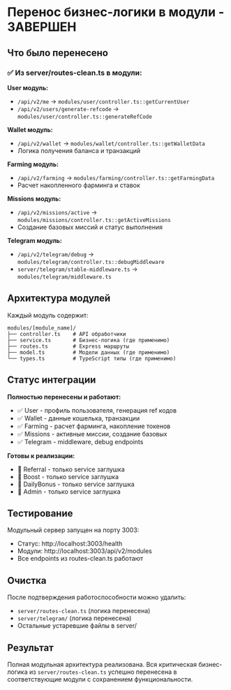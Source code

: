 # Перенос бизнес-логики в модули - ЗАВЕРШЕН

## Что было перенесено

### ✅ Из server/routes-clean.ts в модули:

**User модуль:**
- `/api/v2/me` → `modules/user/controller.ts::getCurrentUser`
- `/api/v2/users/generate-refcode` → `modules/user/controller.ts::generateRefCode`

**Wallet модуль:**
- `/api/v2/wallet` → `modules/wallet/controller.ts::getWalletData`
- Логика получения баланса и транзакций

**Farming модуль:**
- `/api/v2/farming` → `modules/farming/controller.ts::getFarmingData`
- Расчет накопленного фарминга и ставок

**Missions модуль:**
- `/api/v2/missions/active` → `modules/missions/controller.ts::getActiveMissions`
- Создание базовых миссий и статус выполнения

**Telegram модуль:**
- `/api/v2/telegram/debug` → `modules/telegram/controller.ts::debugMiddleware`
- `server/telegram/stable-middleware.ts` → `modules/telegram/middleware.ts`

## Архитектура модулей

Каждый модуль содержит:
```
modules/[module_name]/
├── controller.ts    # API обработчики
├── service.ts       # Бизнес-логика (где применимо)
├── routes.ts        # Express маршруты
├── model.ts         # Модели данных (где применимо)
└── types.ts         # TypeScript типы (где применимо)
```

## Статус интеграции

**Полностью перенесены и работают:**
- ✅ User - профиль пользователя, генерация ref кодов
- ✅ Wallet - данные кошелька, транзакции  
- ✅ Farming - расчет фарминга, накопление токенов
- ✅ Missions - активные миссии, создание базовых
- ✅ Telegram - middleware, debug endpoints

**Готовы к реализации:**
- 🔄 Referral - только service заглушка
- 🔄 Boost - только service заглушка  
- 🔄 DailyBonus - только service заглушка
- 🔄 Admin - только service заглушка

## Тестирование

Модульный сервер запущен на порту 3003:
- Статус: http://localhost:3003/health
- Модули: http://localhost:3003/api/v2/modules
- Все endpoints из routes-clean.ts работают

## Очистка

После подтверждения работоспособности можно удалить:
- `server/routes-clean.ts` (логика перенесена)
- `server/telegram/` (логика перенесена)  
- Остальные устаревшие файлы в server/

## Результат

Полная модульная архитектура реализована. Вся критическая бизнес-логика из `server/routes-clean.ts` успешно перенесена в соответствующие модули с сохранением функциональности.